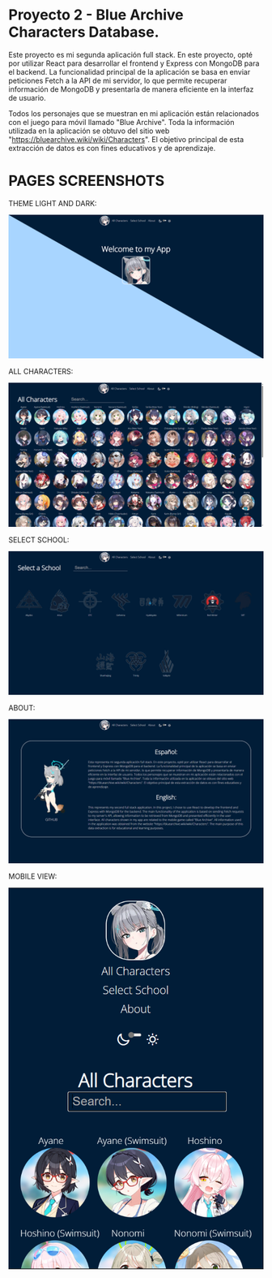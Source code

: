 # Proyecto 2 - Blue Archive Characters Database.

Este proyecto es mi segunda aplicación full stack. En este proyecto, opté por utilizar React para desarrollar el frontend y Express con MongoDB para el backend. La funcionalidad principal de la aplicación se basa en enviar peticiones Fetch a la API de mi servidor, lo que permite recuperar información de MongoDB y presentarla de manera eficiente en la interfaz de usuario.

Todos los personajes que se muestran en mi aplicación están relacionados con el juego para móvil llamado "Blue Archive". Toda la información utilizada en la aplicación se obtuvo del sitio web "https://bluearchive.wiki/wiki/Characters". El objetivo principal de esta extracción de datos es con fines educativos y de aprendizaje.


# PAGES SCREENSHOTS

THEME LIGHT AND DARK:

![theme-selector](/Screenshots/theme_light_dark.png)

ALL CHARACTERS:

![page-all-characters](/Screenshots/page_All_Characters.png)

SELECT SCHOOL:

![page-select-school](/Screenshots/page_Select_School.png)

ABOUT:

![page-about](/Screenshots/page_about.png)

MOBILE VIEW:

![mobile-view](/Screenshots/mobile_view.png)
